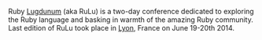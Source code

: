 Ruby [Lugdunum](https://en.wikipedia.org/wiki/Lugdunum) (aka RuLu)
is a two-day conference dedicated to exploring the Ruby language and basking in warmth of the amazing Ruby community.
Last edition of RuLu took place in [Lyon](https://en.wikipedia.org/wiki/Lyon), France on June 19-20th 2014.
